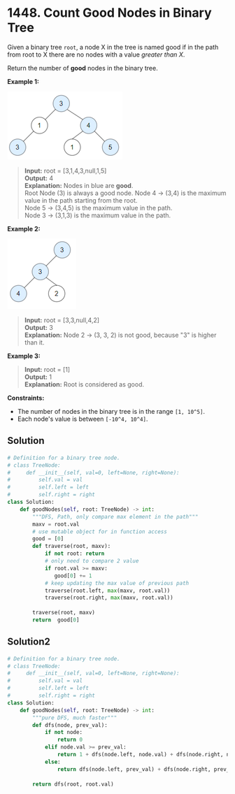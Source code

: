 # 1448. Count Good Nodes in Binary Tree

Given a binary tree `root`, a node X in the tree is named good if in the path from root to X there are no nodes with a value *greater than X*.

Return the number of **good** nodes in the binary tree.

 

**Example 1:**

![img.png](../../Images/1448-1.png)

>**Input:** root = [3,1,4,3,null,1,5]  
**Output:** 4  
**Explanation:** Nodes in blue are **good**.  
Root Node (3) is always a good node.
Node 4 -> (3,4) is the maximum value in the path starting from the root.  
Node 5 -> (3,4,5) is the maximum value in the path.  
Node 3 -> (3,1,3) is the maximum value in the path.


**Example 2:**

![img_1.png](../../Images/1448-2.png)

>**Input:** root = [3,3,null,4,2]  
**Output:** 3  
**Explanation:** Node 2 -> (3, 3, 2) is not good, because "3" is higher than it.  


**Example 3:**

>**Input:** root = [1]  
**Output:** 1  
**Explanation:** Root is considered as good.  
 

**Constraints:**

* The number of nodes in the binary tree is in the range `[1, 10^5]`.
* Each node's value is between `[-10^4, 10^4]`.


## Solution

```python
# Definition for a binary tree node.
# class TreeNode:
#     def __init__(self, val=0, left=None, right=None):
#         self.val = val
#         self.left = left
#         self.right = right
class Solution:
    def goodNodes(self, root: TreeNode) -> int:
        """DFS, Path, only compare max element in the path"""
        maxv = root.val
        # use mutable object for in function access
        good = [0]
        def traverse(root, maxv):
            if not root: return
            # only need to compare 2 value
            if root.val >= maxv:
               good[0] += 1 
            # keep updating the max value of previous path
            traverse(root.left, max(maxv, root.val))
            traverse(root.right, max(maxv, root.val))
            
        traverse(root, maxv)
        return  good[0]
```

## Solution2
```python
# Definition for a binary tree node.
# class TreeNode:
#     def __init__(self, val=0, left=None, right=None):
#         self.val = val
#         self.left = left
#         self.right = right
class Solution:
    def goodNodes(self, root: TreeNode) -> int:
        """pure DFS, much faster"""
        def dfs(node, prev_val):
            if not node:
                return 0
            elif node.val >= prev_val:
                return 1 + dfs(node.left, node.val) + dfs(node.right, node.val)
            else:
                return dfs(node.left, prev_val) + dfs(node.right, prev_val)

        return dfs(root, root.val)
```